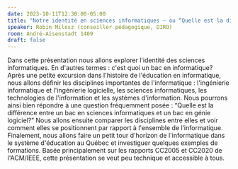 ```yaml
---
date: 2023-10-11T12:30:00-05:00
title: "Notre identité en sciences informatiques — ou “Quelle est la différence avec le génie logiciel?”"
speaker: Robin Milosz (conseiller pédagogique, DIRO)
room: André-Aisenstadt 1409 
draft: false
---
```


Dans cette présentation nous allons explorer l'identité des sciences informatiques. En d'autres termes : c'est quoi un bac en informatique? Après une petite excursion dans l'histoire de l'éducation en informatique, nous allons définir les disciplines importantes de l'informatique : l'ingénierie informatique et l'ingénierie logicielle, les sciences informatiques, les technologies de l'information et les systèmes d'information. Nous pourrons ainsi bien répondre à une question fréquemment posée : “Quelle est la différence entre un bac en sciences informatiques et un bac en génie logiciel?” Nous allons ensuite comparer les disciplines entre elles et voir comment elles se positionnent par rapport à l'ensemble de l’informatique. Finalement, nous allons faire un petit tour d'horizon de l'informatique dans le système d'éducation au Québec et investiguer quelques exemples de formations. Basée principalement sur les rapports CC2005 et CC2020 de l'ACM/IEEE, cette présentation se veut peu technique et accessible à tous.

<!--more-->
